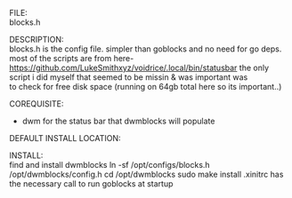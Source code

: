 FILE:  
blocks.h

DESCRIPTION:  
blocks.h is the config file. simpler than goblocks and no need for go deps.  
most of the scripts are from here-
https://github.com/LukeSmithxyz/voidrice/.local/bin/statusbar
the only script i did myself that seemed to be missin & was important was  
to check for free disk space (running on 64gb total here so its important..)

COREQUISITE:  
* dwm for the status bar that dwmblocks will populate

DEFAULT INSTALL LOCATION:  

INSTALL:  
find and install dwmblocks
ln -sf /opt/configs/blocks.h /opt/dwmblocks/config.h
cd /opt/dwmblocks
sudo make install
.xinitrc has the necessary call to run goblocks at startup

